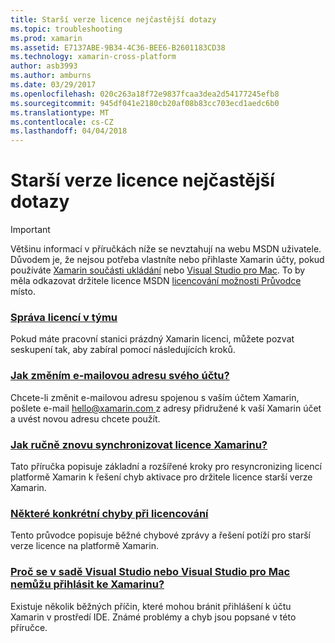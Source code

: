 ```yaml
---
title: Starší verze licence nejčastější dotazy
ms.topic: troubleshooting
ms.prod: xamarin
ms.assetid: E7137ABE-9B34-4C36-BEE6-B2601183CD38
ms.technology: xamarin-cross-platform
author: asb3993
ms.author: amburns
ms.date: 03/29/2017
ms.openlocfilehash: 020c263a18f72e9837fcaa3dea2d54177245efb8
ms.sourcegitcommit: 945df041e2180cb20af08b83cc703ecd1aedc6b0
ms.translationtype: MT
ms.contentlocale: cs-CZ
ms.lasthandoff: 04/04/2018
---
```

# <a name="legacy-license-frequently-asked-questions"></a>Starší verze licence nejčastější dotazy

> [!IMPORTANT]
> Většinu informací v příručkách níže se nevztahují na webu MSDN uživatele. Důvodem je, že nejsou potřeba vlastníte nebo přihlaste Xamarin účty, pokud používáte [Xamarin součásti ukládání](https://components.xamarin.com/) nebo [Visual Studio pro Mac](~/cross-platform/get-started/requirements.md). To by měla odkazovat držitele licence MSDN [licencování možnosti Průvodce](~/cross-platform/get-started/requirements.md) místo.


### <a name="team-license-managementteam-managementmd"></a>[Správa licencí v týmu](team-management.md)
Pokud máte pracovní stanici prázdný Xamarin licenci, můžete pozvat seskupení tak, aby zabíral pomocí následujících kroků.

### <a name="how-do-i-change-my-accounts-email-addresschange-emailmd"></a>[Jak změním e-mailovou adresu svého účtu?](change-email.md)
Chcete-li změnit e-mailovou adresu spojenou s vaším účtem Xamarin, pošlete e-mail [ hello@xamarin.com ](mailto:hello@xamarin.com) z adresy přidružené k vaší Xamarin účet a uvést novou adresu chcete použít. 

### <a name="how-do-i-manually-resynchronize-xamarin-licensesresync-licensesmd"></a>[Jak ručně znovu synchronizovat licence Xamarinu?](resync-licenses.md)
Tato příručka popisuje základní a rozšířené kroky pro resyncronizing licencí platformě Xamarin k řešení chyb aktivace pro držitele licence starší verze Xamarin.

### <a name="some-specific-licensing-errorslicensing-errorsmd"></a>[Některé konkrétní chyby při licencování](licensing-errors.md)
Tento průvodce popisuje běžné chybové zprávy a řešení potíží pro starší verze licence na platformě Xamarin.

### <a name="why-cant-i-log-into-xamarin-in-visual-studio-or-visual-studio-for-maclogin-troubleshootingmd"></a>[Proč se v sadě Visual Studio nebo Visual Studio pro Mac nemůžu přihlásit ke Xamarinu?](login-troubleshooting.md)
Existuje několik běžných příčin, které mohou bránit přihlášení k účtu Xamarin v prostředí IDE. Známé problémy a chyb jsou popsané v této příručce.
